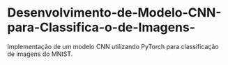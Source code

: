 # Desenvolvimento-de-Modelo-CNN-para-Classifica-o-de-Imagens-
Implementação de um modelo CNN utilizando PyTorch para classificação de imagens do MNIST. 
